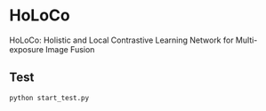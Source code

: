 # HoLoCo
HoLoCo: Holistic and Local Contrastive Learning Network for Multi-exposure Image Fusion

## Test
`python start_test.py`
